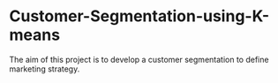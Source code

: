 # Customer-Segmentation-using-K-means

The aim of this project is to develop a customer segmentation to define marketing strategy.
